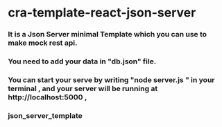 # cra-template-react-json-server
### It is a Json Server minimal Template which you can use to make mock rest api.
### You need to add your data in "db.json" file. 
### You can start your serve by writing "node server.js " in your terminal , and your server will be running at http://localhost:5000 ,
### json_server_template
